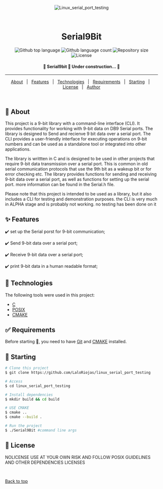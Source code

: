 
<div align="center" id="top"> 
  <img src="./.github/app.gif" alt="Linux_serial_port_testing" />

  &#xa0;

</div>

<h1 align="center">Serial9Bit</h1>

<p align="center">
  <img alt="Github top language" src="https://img.shields.io/github/languages/top/LaloRiojas/Serial9bit?color=56BEB8">
 <img alt="Github language count" src="https://img.shields.io/github/languages/count/LaloRiojas/Serial9bit?color=56BEB8" >
<img alt="Repository size" src="https://img.shields.io/github/repo-size/LaloRiojas/Serial9bit?color=56BEB8">
<img alt="License" src="https://img.shields.io/github/license/LaloRiojas/Serial9bit?color=56BEB8">
</p>


<h4 align="center"> 
	🚧  Serial9bit 🚀 Under construction...  🚧
</h4> 

<hr> 

<p align="center">
  <a href="#dart-about">About</a> &#xa0; | &#xa0; 
  <a href="#sparkles-features">Features</a> &#xa0; | &#xa0;
  <a href="#rocket-technologies">Technologies</a> &#xa0; | &#xa0;
  <a href="#white_check_mark-requirements">Requirements</a> &#xa0; | &#xa0;
  <a href="#checkered_flag-starting">Starting</a> &#xa0; | &#xa0;
  <a href="#memo-license">License</a> &#xa0; | &#xa0;
  <a href="https://github.com/{{YOUR_GITHUB_USERNAME}}" target="_blank">Author</a>
</p>

<br>

## :dart: About ##

This project is a 9-bit library with a command-line interface (CLI). It provides functionality for working with 9-bit data on DB9 Serial ports. The library is designed to Send and recienve 9 bit data over a serial port. The CLI provides a user-friendly interface for executing operations on 9-bit numbers and can be used as a standalone tool or integrated into other applications.

The library is writtten in C and is designed to be used in other projects that require 9-bit data transmission over a serial port. This is common in old serial communication protocols that use the 9th bit as a wakeup bit or for error checking etc. The library provides functions for sending and receiving 9-bit data over a serial port, as well as functions for setting up the serial port. more information can be found in the Serial.h file.

Please note that this project is intended to be used as a library, but it also includes a CLI for testing and demonstration purposes. the CLI is very much in ALPHA stage and is probably not working. no testing has been done on it 


## :sparkles: Features ##

:heavy_check_mark: set up the Serial porst for 9-bit communication; 

:heavy_check_mark: Send 9-bit data over a serial port;

:heavy_check_mark: Receive 9-bit data over a serial port;

:heavy_check_mark: print 9-bit data in a human readable format;


## :rocket: Technologies ##

The following tools were used in this project:

- [C](https://en.wikipedia.org/wiki/C_(programming_language))
- [POSIX](https://en.wikipedia.org/wiki/POSIX)
- [CMAKE](https://cmake.org/)

## :white_check_mark: Requirements ##

Before starting :checkered_flag:, you need to have [Git](https://git-scm.com) and [CMAKE](https://cmake.org/) installed.

## :checkered_flag: Starting ##

```bash
# Clone this project
$ git clone https://github.com/LaloRiojas/linux_serial_port_testing

# Access
$ cd linux_serial_port_testing

# Install dependencies
$ mkdir build && cd build 

# USE CMAKE
$ cmake .. 
$ cmake --build .

# Run the project
$ ./Serial9Bit #command line args

```
## :memo: License ##

NOLICENSE USE AT YOUR OWN RISK AND FOLLOW POSIX GUIDELINES AND OTHER DEPENDENCIES LICENSES


&#xa0;

<a href="#top">Back to top</a>
